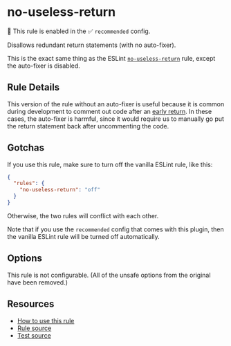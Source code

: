 # no-useless-return

💼 This rule is enabled in the ✅ `recommended` config.

Disallows redundant return statements (with no auto-fixer).

<!-- end auto-generated rule header -->

This is the exact same thing as the ESLint [`no-useless-return`](https://eslint.org/docs/latest/rules/no-useless-return) rule, except the auto-fixer is disabled.

## Rule Details

This version of the rule without an auto-fixer is useful because it is common during development to comment out code after an [early return](https://medium.com/swlh/return-early-pattern-3d18a41bba8). In these cases, the auto-fixer is harmful, since it would require us to manually go put the return statement back after uncommenting the code.

## Gotchas

If you use this rule, make sure to turn off the vanilla ESLint rule, like this:

```json
{
  "rules": {
    "no-useless-return": "off"
  }
}
```

Otherwise, the two rules will conflict with each other.

Note that if you use the `recommended` config that comes with this plugin, then the vanilla ESLint rule will be turned off automatically.

## Options

This rule is not configurable. (All of the unsafe options from the original have been removed.)

## Resources

- [How to use this rule](https://complete-ts.github.io/eslint-plugin-complete)
- [Rule source](https://github.com/complete-ts/complete/blob/main/packages/eslint-plugin-complete/src/rules/no-useless-return.ts)
- [Test source](https://github.com/complete-ts/complete/blob/main/packages/eslint-plugin-complete/tests/rules/no-useless-return.test.ts)
